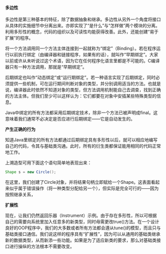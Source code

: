 #### 多边性

多边性是第三种基本的特征，除了数据抽象和继承。多边性从另外一个角度将接口从具体的实施细节中分离出来。亦即实现了“是什么”与“怎样做”两个模块的分离。利用多形性的概念，代码的组织以及可读性均能获得改善。此外，还能创建“易于扩展”的程序。

将一个方法调用同一个方法主体连接到一起就称为“绑定”（Binding）。若在程序运行以前执行绑定（由编译器和链接程序，如果有的话），就叫作“早期绑定”。大家以前或许从未听说过这个术语，因为它在任何程序化语言里都是不可能的。C编译器只有一种方法调用，那就是“早期绑定”。

后期绑定也叫作“动态绑定”或“运行期绑定”。若一种语言实现了后期绑定，同时必须提供一些机制，可在运行期间判断对象的类型，并分别调用适当的方法。也就是说，编译器此时依然不知道对象的类型，但方法调用机制能自己去调查，找到正确的方法主体。但我们至少可以这样认为：它们都要在对象中安插某些特殊类型的信息。

Java中绑定的所有方法都采用后期绑定技术，除非一个方法已被声明成final。这意味着我们通常不必决定是否应进行后期绑定——它是自动发生的。

**产生正确的行为**

知道Java里绑定的所有方法都通过后期绑定具有多形性以后，就可以相应地编写自己的代码，令其与基础类沟通。此时，所有的衍生类都保证能用相同的代码正常地工作。

上溯造型可用下面这个语句简单地表现出来：

```java
Shape s = new Circle();
```

在这里，我们创建了Circle对象，并将结果句柄立即赋给一个Shape。这表面看起来似乎属于错误操作（将一种类型分配给另一个），但实际是完全可行的——因为按照继承关系，

**扩展性**

现在，让我们仍然返回乐器（Instrument）示例。由于存在多形性，所以可根据自己的需要向系统里加入任意多的新类型，同时毋需更改true()方法。在一个设计良好的OOP程序中，我们的大多数或者所有方法都会遵从tune()的模型，而且只与基础类接口通信。我们说这样的程序具有“扩展性”，因为可以从通用的基础类继承新的数据类型，从而新添一些功能。如果是为了适应新类的要求，那么对基础类接口进行操纵的方法根本不需要改变。